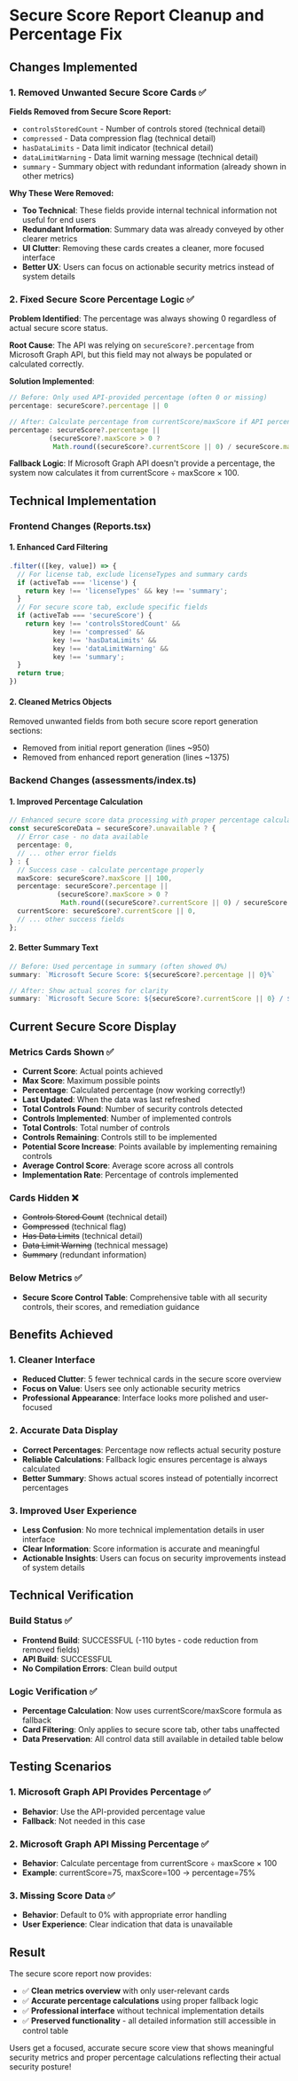 # Secure Score Report Cleanup and Percentage Fix

## Changes Implemented

### 1. Removed Unwanted Secure Score Cards ✅
**Fields Removed from Secure Score Report:**
- `controlsStoredCount` - Number of controls stored (technical detail)
- `compressed` - Data compression flag (technical detail)  
- `hasDataLimits` - Data limit indicator (technical detail)
- `dataLimitWarning` - Data limit warning message (technical detail)
- `summary` - Summary object with redundant information (already shown in other metrics)

**Why These Were Removed:**
- **Too Technical**: These fields provide internal technical information not useful for end users
- **Redundant Information**: Summary data was already conveyed by other clearer metrics
- **UI Clutter**: Removing these cards creates a cleaner, more focused interface
- **Better UX**: Users can focus on actionable security metrics instead of system details

### 2. Fixed Secure Score Percentage Logic ✅
**Problem Identified**: The percentage was always showing 0 regardless of actual secure score status.

**Root Cause**: The API was relying on `secureScore?.percentage` from Microsoft Graph API, but this field may not always be populated or calculated correctly.

**Solution Implemented**:
```typescript
// Before: Only used API-provided percentage (often 0 or missing)
percentage: secureScore?.percentage || 0

// After: Calculate percentage from currentScore/maxScore if API percentage is missing
percentage: secureScore?.percentage || 
          (secureScore?.maxScore > 0 ? 
           Math.round((secureScore?.currentScore || 0) / secureScore.maxScore * 100) : 0)
```

**Fallback Logic**: If Microsoft Graph API doesn't provide a percentage, the system now calculates it from currentScore ÷ maxScore × 100.

## Technical Implementation

### Frontend Changes (Reports.tsx)

#### 1. Enhanced Card Filtering
```typescript
.filter(([key, value]) => {
  // For license tab, exclude licenseTypes and summary cards
  if (activeTab === 'license') {
    return key !== 'licenseTypes' && key !== 'summary';
  }
  // For secure score tab, exclude specific fields
  if (activeTab === 'secureScore') {
    return key !== 'controlsStoredCount' && 
           key !== 'compressed' && 
           key !== 'hasDataLimits' && 
           key !== 'dataLimitWarning' && 
           key !== 'summary';
  }
  return true;
})
```

#### 2. Cleaned Metrics Objects
Removed unwanted fields from both secure score report generation sections:
- Removed from initial report generation (lines ~950)
- Removed from enhanced report generation (lines ~1375)

### Backend Changes (assessments/index.ts)

#### 1. Improved Percentage Calculation
```typescript
// Enhanced secure score data processing with proper percentage calculation
const secureScoreData = secureScore?.unavailable ? {
  // Error case - no data available
  percentage: 0,
  // ... other error fields
} : {
  // Success case - calculate percentage properly
  maxScore: secureScore?.maxScore || 100,
  percentage: secureScore?.percentage || 
            (secureScore?.maxScore > 0 ? 
             Math.round((secureScore?.currentScore || 0) / secureScore.maxScore * 100) : 0),
  currentScore: secureScore?.currentScore || 0,
  // ... other success fields
};
```

#### 2. Better Summary Text
```typescript
// Before: Used percentage in summary (often showed 0%)
summary: `Microsoft Secure Score: ${secureScore?.percentage || 0}%`

// After: Show actual scores for clarity
summary: `Microsoft Secure Score: ${secureScore?.currentScore || 0} / ${secureScore?.maxScore || 100}`
```

## Current Secure Score Display

### Metrics Cards Shown ✅
- **Current Score**: Actual points achieved
- **Max Score**: Maximum possible points
- **Percentage**: Calculated percentage (now working correctly!)
- **Last Updated**: When the data was last refreshed
- **Total Controls Found**: Number of security controls detected
- **Controls Implemented**: Number of implemented controls
- **Total Controls**: Total number of controls
- **Controls Remaining**: Controls still to be implemented
- **Potential Score Increase**: Points available by implementing remaining controls
- **Average Control Score**: Average score across all controls
- **Implementation Rate**: Percentage of controls implemented

### Cards Hidden ❌
- ~~Controls Stored Count~~ (technical detail)
- ~~Compressed~~ (technical flag)
- ~~Has Data Limits~~ (technical detail)
- ~~Data Limit Warning~~ (technical message)
- ~~Summary~~ (redundant information)

### Below Metrics ✅
- **Secure Score Control Table**: Comprehensive table with all security controls, their scores, and remediation guidance

## Benefits Achieved

### 1. Cleaner Interface
- **Reduced Clutter**: 5 fewer technical cards in the secure score overview
- **Focus on Value**: Users see only actionable security metrics
- **Professional Appearance**: Interface looks more polished and user-focused

### 2. Accurate Data Display
- **Correct Percentages**: Percentage now reflects actual security posture
- **Reliable Calculations**: Fallback logic ensures percentage is always calculated
- **Better Summary**: Shows actual scores instead of potentially incorrect percentages

### 3. Improved User Experience
- **Less Confusion**: No more technical implementation details in user interface
- **Clear Information**: Score information is accurate and meaningful
- **Actionable Insights**: Users can focus on security improvements instead of system details

## Technical Verification

### Build Status ✅
- **Frontend Build**: SUCCESSFUL (-110 bytes - code reduction from removed fields)
- **API Build**: SUCCESSFUL
- **No Compilation Errors**: Clean build output

### Logic Verification ✅
- **Percentage Calculation**: Now uses currentScore/maxScore formula as fallback
- **Card Filtering**: Only applies to secure score tab, other tabs unaffected
- **Data Preservation**: All control data still available in detailed table below

## Testing Scenarios

### 1. Microsoft Graph API Provides Percentage ✅
- **Behavior**: Use the API-provided percentage value
- **Fallback**: Not needed in this case

### 2. Microsoft Graph API Missing Percentage ✅  
- **Behavior**: Calculate percentage from currentScore ÷ maxScore × 100
- **Example**: currentScore=75, maxScore=100 → percentage=75%

### 3. Missing Score Data ✅
- **Behavior**: Default to 0% with appropriate error handling
- **User Experience**: Clear indication that data is unavailable

## Result

The secure score report now provides:
- ✅ **Clean metrics overview** with only user-relevant cards
- ✅ **Accurate percentage calculations** using proper fallback logic  
- ✅ **Professional interface** without technical implementation details
- ✅ **Preserved functionality** - all detailed information still accessible in control table

Users get a focused, accurate secure score view that shows meaningful security metrics and proper percentage calculations reflecting their actual security posture!
